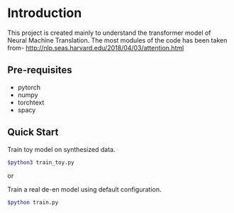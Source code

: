 # Introduction

This project is created mainly to understand the transformer model of 
Neural Machine Translation. The most modules of the code has been taken from- 
http://nlp.seas.harvard.edu/2018/04/03/attention.html


## Pre-requisites

* pytorch
* numpy 
* torchtext
* spacy

## Quick Start
Train toy model on synthesized data.
```bash
$python3 train_toy.py
```
or

Train a real de-en model using default configuration.
```bash
$python train.py
```
